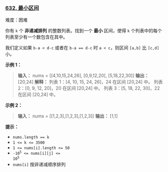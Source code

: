 ### [632\. 最小区间](https://leetcode.cn/problems/smallest-range-covering-elements-from-k-lists/)

难度：困难

你有 `k` 个 **非递减排列** 的整数列表。找到一个 **最小** 区间，使得 `k` 个列表中的每个列表至少有一个数包含在其中。

我们定义如果 `b-a < d-c` 或者在 `b-a == d-c` 时 `a < c`，则区间 `[a,b]` 比 `[c,d]` 小。

**示例 1：**

> **输入：** nums = \[[4,10,15,24,26], [0,9,12,20], [5,18,22,30]]
> **输出：** [20,24]
> **解释：** 
> 列表 1：[4, 10, 15, 24, 26]，24 在区间 [20,24] 中。
> 列表 2：[0, 9, 12, 20]，20 在区间 [20,24] 中。
> 列表 3：[5, 18, 22, 30]，22 在区间 [20,24] 中。

**示例 2：**

> **输入：** nums = \[[1,2,3],[1,2,3],[1,2,3]]
> **输出：** [1,1]

**提示：**

- `nums.length == k`
- `1 <= k <= 3500`
- `1 <= nums[i].length <= 50`
- <code>-10<sup>5</sup> <= nums[i][j] <= 10<sup>5</sup></code>
- `nums[i]` 按非递减顺序排列
